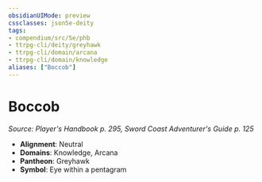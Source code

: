 ```yaml
---
obsidianUIMode: preview
cssclasses: json5e-deity
tags:
- compendium/src/5e/phb
- ttrpg-cli/deity/greyhawk
- ttrpg-cli/domain/arcana
- ttrpg-cli/domain/knowledge
aliases: ["Boccob"]
---
```

# Boccob
*Source: Player's Handbook p. 295, Sword Coast Adventurer's Guide p. 125* 

- **Alignment**: Neutral
- **Domains**: Knowledge, Arcana
- **Pantheon**: Greyhawk
- **Symbol**: Eye within a pentagram